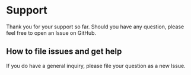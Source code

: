 # Support

Thank you for your support so far. Should you have any question, please feel free to open an Issue on GitHub.

## How to file issues and get help  

If you do have a general inquiry, please file your question as a new Issue.
